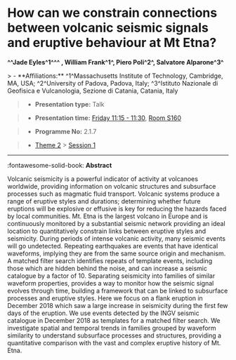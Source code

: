 # How can we constrain connections between volcanic seismic signals and eruptive behaviour at Mt Etna?

**^^Jade Eyles^1^^^ , William Frank^1^, Piero Poli^2^, Salvatore Alparone^3^**

<!-- more -->> - **Affiliations:** ^1^Massachusetts Institute of Technology, Cambridge, MA, USA; ^2^University of Padova, Padova, Italy; ^3^Istituto Nazionale di Geofisica e Vulcanologia, Sezione di Catania, Catania, Italy

> - **Presentation type:** Talk

> - **Presentation time:** [Friday 11:15 - 11:30](../sessions_comparison.md#__tabbed_4_2), [Room S160](../maps_venue.md#__tabbed_1_2)

> - **Programme No:** 2.1.7

> - [Theme 2](../theme2.md) > [Session 1](../sessions/session-2-1.md)

--- 

:fontawesome-solid-book: **Abstract**

Volcanic seismicity is a powerful indicator of activity at volcanoes worldwide, providing information on volcanic structures and subsurface processes such as magmatic fluid transport. Volcanic systems produce a range of eruptive styles and durations; determining whether future eruptions will be explosive or effusive is key for reducing the hazards faced by local communities. Mt. Etna is the largest volcano in Europe and is continuously monitored by a substantial seismic network providing an ideal location to quantitatively constrain links between eruptive styles and seismicity.
During periods of intense volcanic activity, many seismic events will go undetected. Repeating earthquakes are events that have identical waveforms, implying they are from the same source origin and mechanism. A matched filter search identifies repeats of template events, including those which are hidden behind the noise, and can increase a seismic catalogue by a factor of 10. Separating seismicity into families of similar waveform properties, provides a way to monitor how the seismic signal evolves through time, building a framework that can be linked to subsurface processes and eruptive styles.
Here we focus on a flank eruption in December 2018 which saw a large increase in seismicity during the first few days of the eruption. We use events detected by the INGV seismic catalogue in December 2018 as templates for a matched filter search. We investigate spatial and temporal trends in families grouped by waveform similarity to understand subsurface processes and structures, providing a quantitative comparison with the vast and complex eruptive history of Mt. Etna.

